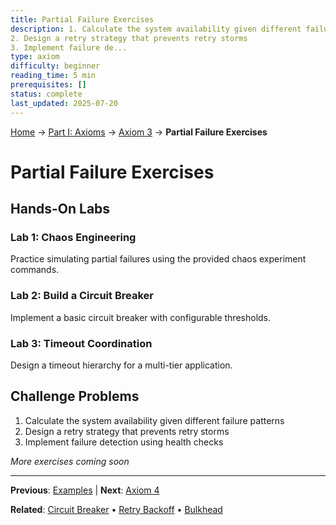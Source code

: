 ```yaml
---
title: Partial Failure Exercises
description: 1. Calculate the system availability given different failure patterns
2. Design a retry strategy that prevents retry storms
3. Implement failure de...
type: axiom
difficulty: beginner
reading_time: 5 min
prerequisites: []
status: complete
last_updated: 2025-07-20
---
```


<!-- Navigation -->
[Home](/) → [Part I: Axioms](/part1-axioms/) → [Axiom 3](/part1-axioms/axiom3-failure/) → **Partial Failure Exercises**


# Partial Failure Exercises

## Hands-On Labs

### Lab 1: Chaos Engineering
Practice simulating partial failures using the provided chaos experiment commands.

### Lab 2: Build a Circuit Breaker
Implement a basic circuit breaker with configurable thresholds.

### Lab 3: Timeout Coordination
Design a timeout hierarchy for a multi-tier application.

## Challenge Problems

1. Calculate the system availability given different failure patterns
2. Design a retry strategy that prevents retry storms
3. Implement failure detection using health checks

*More exercises coming soon*

---

**Previous**: [Examples](examples.md) | **Next**: [Axiom 4](../axiom4-*)

**Related**: [Circuit Breaker](/patterns/circuit-breaker/) • [Retry Backoff](/patterns/retry-backoff/) • [Bulkhead](/patterns/bulkhead/)
